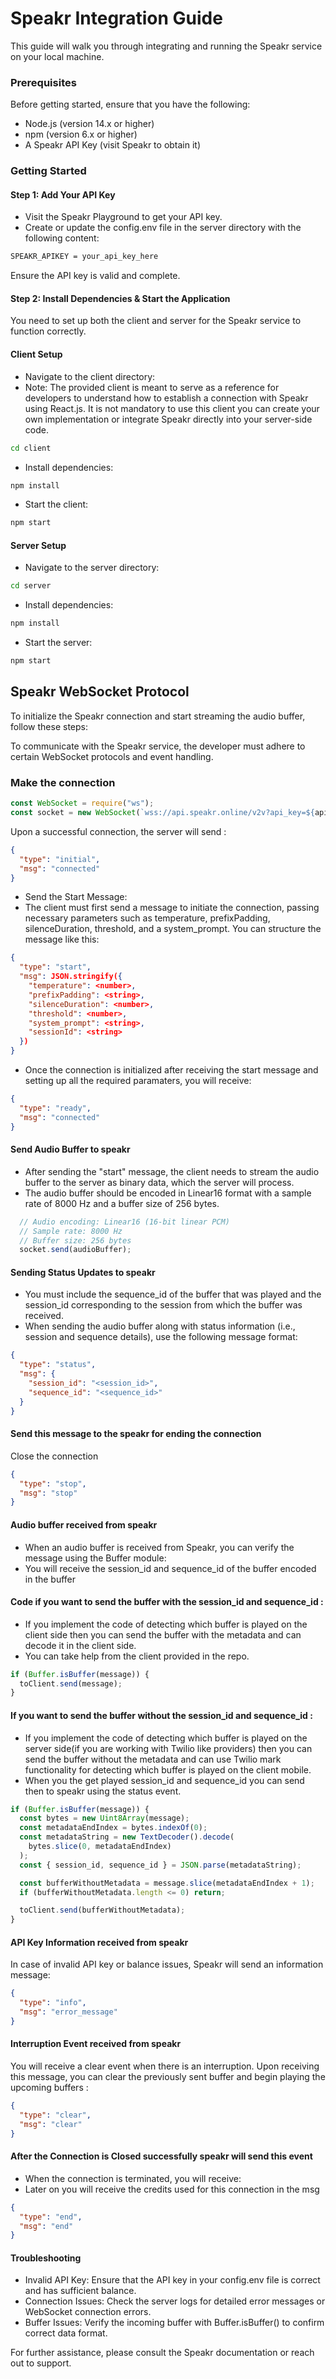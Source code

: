 # Speakr Integration Guide

This guide will walk you through integrating and running the Speakr service on your local machine.

### Prerequisites

Before getting started, ensure that you have the following:

- Node.js (version 14.x or higher)
- npm (version 6.x or higher)
- A Speakr API Key (visit Speakr to obtain it)

### Getting Started

#### Step 1: Add Your API Key

- Visit the Speakr Playground to get your API key.
- Create or update the config.env file in the server directory with the following content:

```bash
SPEAKR_APIKEY = your_api_key_here
```

Ensure the API key is valid and complete.

#### Step 2: Install Dependencies & Start the Application

You need to set up both the client and server for the Speakr service to function correctly.

#### Client Setup

- Navigate to the client directory:
- Note: The provided client is meant to serve as a reference for developers to understand how to establish a connection with Speakr using React.js. It is not mandatory to use this client you can create your own implementation or integrate Speakr directly into your server-side code.

```bash
cd client
```

- Install dependencies:

```bash
npm install
```

- Start the client:

```bash
npm start
```

#### Server Setup

- Navigate to the server directory:

```bash
cd server
```

- Install dependencies:

```bash
npm install
```

- Start the server:

```bash
npm start
```

## Speakr WebSocket Protocol

To initialize the Speakr connection and start streaming the audio buffer, follow these steps:

To communicate with the Speakr service, the developer must adhere to certain WebSocket protocols and event handling.

### Make the connection

```javascript
const WebSocket = require("ws");
const socket = new WebSocket(`wss://api.speakr.online/v2v?api_key=${api_key}`);
```

Upon a successful connection, the server will send :

```json
{
  "type": "initial",
  "msg": "connected"
}
```

- Send the Start Message:
- The client must first send a message to initiate the connection, passing necessary parameters such as temperature, prefixPadding, silenceDuration, threshold, and a system_prompt. You can structure the message like this:

```json
{
  "type": "start",
  "msg": JSON.stringify({
    "temperature": <number>,
    "prefixPadding": <string>,
    "silenceDuration": <number>,
    "threshold": <number>,
    "system_prompt": <string>,
    "sessionId": <string>
  })
}
```

- Once the connection is initialized after receiving the start message and setting up all the required paramaters, you will receive:

```json
{
  "type": "ready",
  "msg": "connected"
}
```

#### Send Audio Buffer to speakr

- After sending the "start" message, the client needs to stream the audio buffer to the server as binary data, which the server will process.
- The audio buffer should be encoded in Linear16 format with a sample rate of 8000 Hz and a buffer size of 256 bytes.

```javascript
  // Audio encoding: Linear16 (16-bit linear PCM)
  // Sample rate: 8000 Hz
  // Buffer size: 256 bytes
  socket.send(audioBuffer);
```

#### Sending Status Updates to speakr

- You must include the sequence_id of the buffer that was played and the session_id corresponding to the session from which the buffer was received.
- When sending the audio buffer along with status information (i.e., session and sequence details), use the following message format:

```json
{
  "type": "status",
  "msg": {
    "session_id": "<session_id>",
    "sequence_id": "<sequence_id>"
  }
}
```

#### Send this message to the speakr for ending the connection

Close the connection

```json
{
  "type": "stop",
  "msg": "stop"
}
```

#### Audio buffer received from speakr

- When an audio buffer is received from Speakr, you can verify the message using the Buffer module:
- You will receive the session_id and sequence_id of the buffer encoded in the buffer

#### Code if you want to send the buffer with the session_id and sequence_id :

- If you implement the code of detecting which buffer is played on the client side then you can send the buffer with the metadata and can decode it in the client side.
- You can take help from the client provided in the repo.

```javascript
if (Buffer.isBuffer(message)) {
  toClient.send(message);
}
```

#### If you want to send the buffer without the session_id and sequence_id :

- If you implement the code of detecting which buffer is played on the server side(if you are working with Twilio like providers) then you can send the buffer without the metadata and can use Twilio mark functionality for detecting which buffer is played on the client mobile.
- When you the get played session_id and sequence_id you can send then to speakr using the status event.

```javascript
if (Buffer.isBuffer(message)) {
  const bytes = new Uint8Array(message);
  const metadataEndIndex = bytes.indexOf(0);
  const metadataString = new TextDecoder().decode(
    bytes.slice(0, metadataEndIndex)
  );
  const { session_id, sequence_id } = JSON.parse(metadataString);

  const bufferWithoutMetadata = message.slice(metadataEndIndex + 1);
  if (bufferWithoutMetadata.length <= 0) return;

  toClient.send(bufferWithoutMetadata);
}
```

#### API Key Information received from speakr

In case of invalid API key or balance issues, Speakr will send an information message:

```json
{
  "type": "info",
  "msg": "error_message"
}
```

#### Interruption Event received from speakr

You will receive a clear event when there is an interruption. Upon receiving this message, you can clear the previously sent buffer and begin playing the upcoming buffers :

```json
{
  "type": "clear",
  "msg": "clear"
}
```

#### After the Connection is Closed successfully speakr will send this event

- When the connection is terminated, you will receive:
- Later on you will receive the credits used for this connection in the msg

```json
{
  "type": "end",
  "msg": "end"
}
```

#### Troubleshooting

- Invalid API Key: Ensure that the API key in your config.env file is correct and has sufficient balance.
- Connection Issues: Check the server logs for detailed error messages or WebSocket connection errors.
- Buffer Issues: Verify the incoming buffer with Buffer.isBuffer() to confirm correct data format.

For further assistance, please consult the Speakr documentation or reach out to support.
